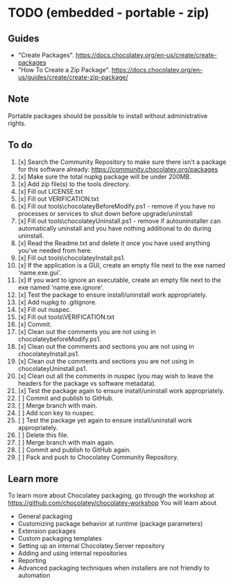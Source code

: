 ﻿# TODO (embedded - portable - zip)

## Guides

- "Create Packages". https://docs.chocolatey.org/en-us/create/create-packages
- "How To Create a Zip Package". https://docs.chocolatey.org/en-us/guides/create/create-zip-package/

## Note

Portable packages should be possible to install without administrative rights.

## To do

1. [x] Search the Community Repository to make sure there isn't a package for this software already: https://community.chocolatey.org/packages
2. [x] Make sure the total nupkg package will be under 200MB.
3. [x] Add zip file(s) to the tools directory.
4. [x] Fill out LICENSE.txt
5. [x] Fill out VERIFICATION.txt
6. [x] Fill out tools\chocolateyBeforeModify.ps1 - remove if you have no processes or services to shut down before upgrade/uninstall
7. [x] Fill out tools\chocolateyUninstall.ps1 - remove if autouninstaller can automatically uninstall and you have nothing additional to do during uninstall.
8. [x] Read the Readme.txt and delete it once you have used anything you've needed from here.
9.  [x] Fill out tools\chocolateyInstall.ps1.
10. [x] If the application is a GUI, create an empty file next to the exe named 'name.exe.gui'.
11. [x] If you want to ignore an executable, create an empty file next to the exe named 'name.exe.ignore'.
12. [x] Test the package to ensure install/uninstall work appropriately.
13. [x] Add nupkg to .gitignore.
14. [x] Fill out nuspec.
15. [x] Fill out tools\VERIFICATION.txt
16. [x] Commit.
17. [x] Clean out the comments you are not using in chocolateybeforeModify.ps1.
18. [x] Clean out the comments and sections you are not using in chocolateyInstall.ps1.
19. [x] Clean out the comments and sections you are not using in chocolateyUninstall.ps1.
20. [x] Clean out all the comments in nuspec (you may wish to leave the headers for the package vs software metadata).
21. [x] Test the package again to ensure install/uninstall work appropriately.
22. [ ] Commit and publish to GitHub.
23. [ ] Merge branch with main.
24. [ ] Add icon key to nuspec.
25. [ ] Test the package yet again to ensure install/uninstall work appropriately.
26. [ ] Delete this file.
27. [ ] Merge branch with main again.
28. [ ] Commit and publish to GitHub again.
29. [ ] Pack and push to Chocolatey Community Repository.

## Learn more
To learn more about Chocolatey packaging, go through the workshop at https://github.com/chocolatey/chocolatey-workshop
You will learn about
 - General packaging
 - Customizing package behavior at runtime (package parameters)
 - Extension packages
 - Custom packaging templates
 - Setting up an internal Chocolatey.Server repository
 - Adding and using internal repositories
 - Reporting
 - Advanced packaging techniques when installers are not friendly to
   automation
